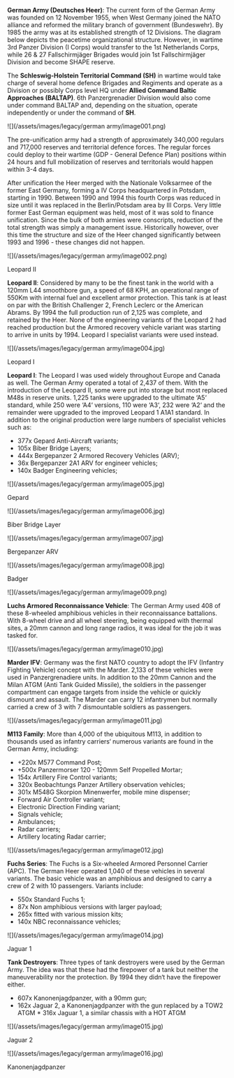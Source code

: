 **German Army (Deutsches Heer)**: The current form of the German Army was founded on 12 November 1955, when West Germany joined the NATO alliance and reformed the military branch of government (Bundeswehr). By 1985 the army was at its established strength of 12 Divisions. The diagram below depicts the peacetime organizational structure. However, in wartime 3rd Panzer Division (I Corps) would transfer to the 1st Netherlands Corps, while 26 & 27 Fallschirmjäger Brigades would join 1st Fallschirmjäger Division and become SHAPE reserve.

The **Schleswig-Holstein Territorial Command (SH)** in wartime would take charge of several home defence Brigades and Regiments and operate as a Division or possibly Corps level HQ under **Allied Command Baltic Approaches (BALTAP)**. 6th Panzergrenadier Division would also come under command BALTAP and, depending on the situation, operate independently or under the command of **SH**.

![](/assets/images/legacy/german army/image001.png)

The pre-unification army had a strength of approximately 340,000 regulars and 717,000 reserves and territorial defence forces. The regular forces could deploy to their wartime (GDP - General Defence Plan) positions within 24 hours and full mobilization of reserves and territorials would happen within 3-4 days.

After unification the Heer merged with the Nationale Volksarmee of the former East Germany, forming a IV Corps headquartered in Potsdam, starting in 1990. Between 1990 and 1994 this fourth Corps was reduced in size until it was replaced in the Berlin/Potsdam area by III Corps. Very little former East German equipment was held, most of it was sold to finance unification. Since the bulk of both armies were conscripts, reduction of the total strength was simply a management issue. Historically however, over this time the structure and size of the Heer changed significantly between 1993 and 1996 - these changes did not happen.

![](/assets/images/legacy/german army/image002.png)

Leopard II

**Leopard II**: Considered by many to be the finest tank in the world with a 120mm L44 smoothbore gun, a speed of 68 KPH, an operational range of 550Km with internal fuel and excellent armor protection. This tank is at least on par with the British Challenger 2, French Leclerc or the American Abrams. By 1994 the full production run of 2,125 was complete, and retained by the Heer. None of the engineering variants of the Leopard 2 had reached production but the Armored recovery vehicle variant was starting to arrive in units by 1994. Leopard I specialist variants were used instead.

![](/assets/images/legacy/german army/image004.jpg)

Leopard I

**Leopard I**: The Leopard I was used widely throughout Europe and Canada as well. The German Army operated a total of 2,437 of them. With the introduction of the Leopard II, some were put into storage but most replaced M48s in reserve units. 1,225 tanks were upgraded to the ultimate ‘A5‘ standard, while 250 were ‘A4‘ versions, 110 were ‘A3‘, 232 were ‘A2‘ and the remainder were upgraded to the improved Leopard 1 A1A1 standard. In addition to the original production were large numbers of specialist vehicles such as:

- 377x Gepard Anti-Aircraft variants;
- 105x Biber Bridge Layers;
- 444x Bergepanzer 2 Armored Recovery Vehicles (ARV);
- 36x Bergepanzer 2A1 ARV for engineer vehicles;
- 140x Badger Engineering vehicles;

![](/assets/images/legacy/german army/image005.jpg)

Gepard

![](/assets/images/legacy/german army/image006.jpg)

Biber Bridge Layer

![](/assets/images/legacy/german army/image007.jpg)

Bergepanzer ARV

![](/assets/images/legacy/german army/image008.jpg)

Badger

![](/assets/images/legacy/german army/image009.png)

**Luchs Armored Reconnaissance Vehicle**: The German Army used 408 of these 8-wheeled amphibious vehicles in their reconnaissance battalions. With 8-wheel drive and all wheel steering, being equipped with thermal sites, a 20mm cannon and long range radios, it was ideal for the job it was tasked for.

![](/assets/images/legacy/german army/image010.jpg)

**Marder IFV**: Germany was the first NATO country to adopt the IFV (Infantry Fighting Vehicle) concept with the Marder. 2,133 of these vehicles were used in Panzergrenadiere units. In addition to the 20mm Cannon and the Milan ATGM (Anti Tank Guided Missile), the soldiers in the passenger compartment can engage targets from inside the vehicle or quickly dismount and assault. The Marder can carry 12 infantrymen but normally carried a crew of 3 with 7 dismountable soldiers as passengers.

![](/assets/images/legacy/german army/image011.jpg)

**M113 Family**: More than 4,000 of the ubiquitous M113, in addition to thousands used as infantry carriers‘ numerous variants are found in the German Army, including:

- +220x M577 Command Post;
- +500x Panzermorser 120 - 120mm Self Propelled Mortar;
- 154x Artillery Fire Control variants;
- 320x Beobachtungs Panzer Artillery observation vehicles;
- 301x M548G Skorpion Minenwerfer, mobile mine dispenser;
- Forward Air Controller variant;
- Electronic Direction Finding variant;
- Signals vehicle;
- Ambulances;
- Radar carriers;
- Artillery locating Radar carrier;

![](/assets/images/legacy/german army/image012.jpg)

**Fuchs Series**: The Fuchs is a Six-wheeled Armored Personnel Carrier (APC). The German Heer operated 1,040 of these vehicles in several variants. The basic vehicle was an amphibious and designed to carry a crew of 2 with 10 passengers. Variants include:

- 550x Standard Fuchs 1;
- 87x Non amphibious versions with larger payload;
- 265x fitted with various mission kits;
- 140x NBC reconnaissance vehicles;

![](/assets/images/legacy/german army/image014.jpg)

Jaguar 1

**Tank Destroyers**: Three types of tank destroyers were used by the German Army. The idea was that these had the firepower of a tank but neither the maneuverability nor the protection. By 1994 they didn‘t have the firepower either.

- 607x Kanonenjagdpanzer, with a 90mm gun;
- 162x Jaguar 2, a Kanonenjagdpanzer with the gun replaced by a TOW2 ATGM \* 316x Jaguar 1, a similar chassis with a HOT ATGM

![](/assets/images/legacy/german army/image015.jpg)

Jaguar 2

![](/assets/images/legacy/german army/image016.jpg)

Kanonenjagdpanzer
